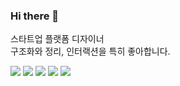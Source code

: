 ### Hi there 👋

스타트업 플랫폼 디자이너 <br>
구조화와 정리, 인터랙션을 특히 좋아합니다. 

<p>
<img src="https://img.shields.io/badge/Platform Designer-009BEE?style=flat-square&logo=Notion&logoColor=white&link=https://www.notion.so/miniyoon/Minhee-Yoon-deca2ff59d4345119eed55b1ecb2d53a"/>
<img src="https://img.shields.io/badge/HTML-E34F26?style=flat-square&logo=HTML5&logoColor=white&link="/>
<img src="https://img.shields.io/badge/CSS-1572B6?style=flat-square&logo=CSS3&logoColor=white&link="/>
<img src="https://img.shields.io/badge/Sass-CC6699?style=flat-square&logo=Sass&logoColor=white&link="/>
<img src="https://img.shields.io/badge/JS-F7DF1E?style=flat-square&logo=JavaScript&logoColor=white&link="/>
  
  
</p>


<!--
**minheeyoon/minheeyoon** is a ✨ _special_ ✨ repository because its `README.md` (this file) appears on your GitHub profile.-->
